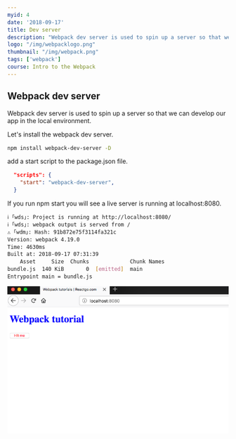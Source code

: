 ```yaml
---
myid: 4
date: '2018-09-17'
title: Dev server
description: "Webpack dev server is used to spin up a server so that we can develop our app in the local environment."
logo: "/img/webpacklogo.png"
thumbnail: "/img/webpack.png"
tags: ['webpack']
course: Intro to the Webpack
---
```


## Webpack dev server

Webpack dev server is used to spin up a server so that we can develop our app in the local environment.

Let's install the webpack dev server.

```bash
npm install webpack-dev-server -D
```

add a start script to the package.json file.

```json
  "scripts": {
    "start": "webpack-dev-server",
  }
```

If you run npm start you will see a live server is running at localhost:8080.

```bash
ℹ ｢wds｣: Project is running at http://localhost:8080/
ℹ ｢wds｣: webpack output is served from /
⚠ ｢wdm｣: Hash: 91b872e75f3114fa321c
Version: webpack 4.19.0
Time: 4630ms
Built at: 2018-09-17 07:31:39
    Asset     Size  Chunks             Chunk Names
bundle.js  140 KiB       0  [emitted]  main
Entrypoint main = bundle.js
```

![webpack tutorial](./pro.png)